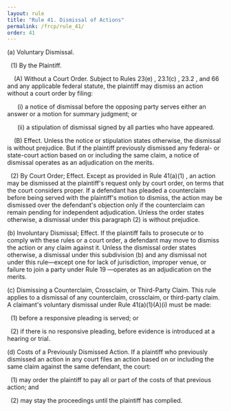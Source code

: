 ```yaml
---
layout: rule
title: "Rule 41. Dismissal of Actions"
permalink: /frcp/rule_41/
order: 41
---
```


(a) Voluntary Dismissal.


&nbsp;&nbsp;(1) By the Plaintiff.


&nbsp;&nbsp;&nbsp;&nbsp;(A) Without a Court Order. Subject to Rules 23(e) , 23.1(c) , 23.2 , and 66 and any applicable federal statute, the plaintiff may dismiss an action without a court order by filing:


&nbsp;&nbsp;&nbsp;&nbsp;&nbsp;&nbsp;(i) a notice of dismissal before the opposing party serves either an answer or a motion for summary judgment; or


&nbsp;&nbsp;&nbsp;&nbsp;&nbsp;&nbsp;(ii) a stipulation of dismissal signed by all parties who have appeared.


&nbsp;&nbsp;&nbsp;&nbsp;(B) Effect. Unless the notice or stipulation states otherwise, the dismissal is without prejudice. But if the plaintiff previously dismissed any federal- or state-court action based on or including the same claim, a notice of dismissal operates as an adjudication on the merits.


&nbsp;&nbsp;(2) By Court Order; Effect. Except as provided in Rule 41(a)(1) , an action may be dismissed at the plaintiff's request only by court order, on terms that the court considers proper. If a defendant has pleaded a counterclaim before being served with the plaintiff's motion to dismiss, the action may be dismissed over the defendant's objection only if the counterclaim can remain pending for independent adjudication. Unless the order states otherwise, a dismissal under this paragraph (2) is without prejudice.


(b) Involuntary Dismissal; Effect. If the plaintiff fails to prosecute or to comply with these rules or a court order, a defendant may move to dismiss the action or any claim against it. Unless the dismissal order states otherwise, a dismissal under this subdivision (b) and any dismissal not under this rule—except one for lack of jurisdiction, improper venue, or failure to join a party under Rule 19 —operates as an adjudication on the merits.


(c) Dismissing a Counterclaim, Crossclaim, or Third-Party Claim. This rule applies to a dismissal of any counterclaim, crossclaim, or third-party claim. A claimant's voluntary dismissal under Rule 41(a)(1)(A)(i) must be made:


&nbsp;&nbsp;(1) before a responsive pleading is served; or


&nbsp;&nbsp;(2) if there is no responsive pleading, before evidence is introduced at a hearing or trial.


(d) Costs of a Previously Dismissed Action. If a plaintiff who previously dismissed an action in any court files an action based on or including the same claim against the same defendant, the court:


&nbsp;&nbsp;(1) may order the plaintiff to pay all or part of the costs of that previous action; and


&nbsp;&nbsp;(2) may stay the proceedings until the plaintiff has complied.
